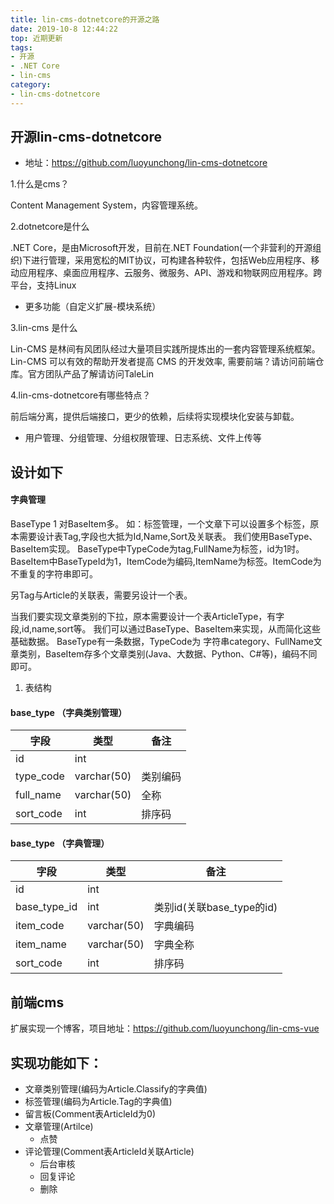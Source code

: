 ```yaml
---
title: lin-cms-dotnetcore的开源之路
date: 2019-10-8 12:44:22
top: 近期更新
tags:
- 开源
- .NET Core
- lin-cms
category:
- lin-cms-dotnetcore
---
```



## 开源lin-cms-dotnetcore
- 地址：https://github.com/luoyunchong/lin-cms-dotnetcore

1.什么是cms？

Content Management System，内容管理系统。

2.dotnetcore是什么

.NET Core，是由Microsoft开发，目前在.NET Foundation(一个非营利的开源组织)下进行管理，采用宽松的MIT协议，可构建各种软件，包括Web应用程序、移动应用程序、桌面应用程序、云服务、微服务、API、游戏和物联网应用程序。跨平台，支持Linux 
- 更多功能（自定义扩展-模块系统）
<!-- more -->
3.lin-cms 是什么

Lin-CMS 是林间有风团队经过大量项目实践所提炼出的一套内容管理系统框架。Lin-CMS 可以有效的帮助开发者提高 CMS 的开发效率, 需要前端？请访问前端仓库。官方团队产品了解请访问TaleLin

4.lin-cms-dotnetcore有哪些特点？

前后端分离，提供后端接口，更少的依赖，后续将实现模块化安装与卸载。
- 用户管理、分组管理、分组权限管理、日志系统、文件上传等

## 设计如下
#### 字典管理
BaseType 1 对BaseItem多。
如：标签管理，一个文章下可以设置多个标签，原本需要设计表Tag,字段也大抵为Id,Name,Sort及关联表。
我们使用BaseType、BaseItem实现。
BaseType中TypeCode为tag,FullName为标签，id为1时。
BaseItem中BaseTypeId为1，ItemCode为编码,ItemName为标签。ItemCode为不重复的字符串即可。

另Tag与Article的关联表，需要另设计一个表。

当我们要实现文章类别的下拉，原本需要设计一个表ArticleType，有字段,id,name,sort等。
我们可以通过BaseType、BaseItem来实现，从而简化这些基础数据。
BaseType有一条数据，TypeCode为 字符串category、FullName文章类别，BaseItem存多个文章类别(Java、大数据、Python、C#等)，编码不同即可。

1. 表结构

#### base_type （字典类别管理）
字段| 类型|备注
---|---|---|
id | int|
type_code|varchar(50)|类别编码|
full_name|varchar(50)|全称|
sort_code|int|排序码|

#### base_type （字典管理）
字段| 类型|备注
---|---|---|
id | int|
base_type_id|int|类别id(关联base_type的id)|
item_code|varchar(50)|字典编码|
item_name|varchar(50)|字典全称|
sort_code|int|排序码|


## 前端cms
扩展实现一个博客，项目地址：https://github.com/luoyunchong/lin-cms-vue

## 实现功能如下：
- 文章类别管理(编码为Article.Classify的字典值)
- 标签管理(编码为Article.Tag的字典值)
- 留言板(Comment表ArticleId为0)
- 文章管理(Artilce)
   - 点赞
- 评论管理(Comment表ArticleId关联Article)
   - 后台审核
   - 回复评论
   - 删除
